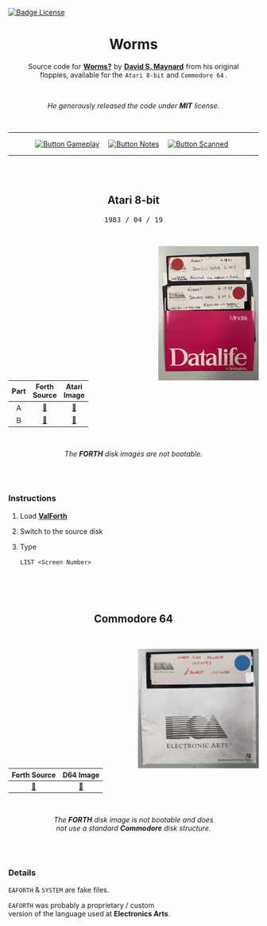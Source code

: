 
[![Badge License]][License]

<div align = center>

# Worms

Source code for **[Worms?]** by **[David S. Maynard]** from his original<br> floppies, available for the `Atari 8-bit` and `Commodore 64` .

<br>

*He generously released the code under **MIT** license.*


<br>
    
---

[![Button Gameplay]][Gameplay]   
[![Button Notes]][Notes]   
[![Button Scanned]][Scanned] 

---
    
<br>
<br>

##  Atari 8-bit

<kbd> 1983 / 04 / 19 </kbd>

<br>

<img
    src = 'Resources/Atari.jpg'
    align = right
    height = 270
/>

<br>

| Part | Forth<br>Source     | Atari<br>Image     
|:----:|:-------------------:|:-------------------:
| Ａ   | [📂][Forth Atari A] | [💾][Image Atari A] 
| Ｂ   | [📂][Forth Atari B] | [💾][Image Atari B] 

<br>

*The **FORTH** disk images are not bootable.*
    
</div>
    
<br>
<br>

### Instructions

1. Load **[ValForth]**

2. Switch to the source disk

3. Type 

    ```atari
    LIST <Screen Number>
    ```

<br>
<br>
<br>

<div align = center>

## Commodore 64

<br>

<img
    src = 'Resources/Commodore.jpg'
    align = right
    height = 240
/>

<br>

| Forth Source          | D64 Image     
|:---------------------:|:----------------------:
| [📂][Forth Commodore] | [💾][Image Commodore] 

<br>
    
*The **FORTH** disk image is not bootable and does* <br>
*not use a standard **Commodore** disk structure.*

</div>
    
<br>
<br>

### Details

`EAFORTH` & `SYSTEM` are fake files.

`EAFORTH` was probably a proprietary / custom<br>
version of the language used at **Electronics Arts**.

<br>


<!----------------------------------------------------------------------------->

[David S. Maynard]: https://davidsmaynard.com/
[ValForth]: http://www.atarimania.com/utility-atari-400-800-xl-xe-valforth_17605.html
[Gameplay]: https://www.youtube.com/watch?v=Y4JASQ7EsFY
[Scanned]: https://archive.org/details/worms-source-code
[Worms?]: https://en.wikipedia.org/wiki/Worms%3F
[Notes]: https://archive.org/details/david-maynard-worms-development-notes

[Badge License]: https://img.shields.io/badge/License-MIT-yellow.svg?style=for-the-badge
[License]: LICENSE


<!-------------------------------{ Source Code }------------------------------->

[Forth Commodore]: Source/Commodore/Worms.forth
[Forth Atari A]: Source/Atari/A.forth
[Forth Atari B]: Source/Atari/B.forth


<!------------------------------{ Disk Images }-------------------------------->

[Image Commodore]: Binaries/Commodore.d64
[Image Atari A]: Binaries/Atari/A.ATR
[Image Atari B]: Binaries/Atari/B.ATR


<!-------------------------------{ Buttons }----------------------------------->

[Button Gameplay]: https://img.shields.io/badge/Gameplay-yellow?style=for-the-badge
[Button Scanned]: https://img.shields.io/badge/Scanned_Code-52819d?style=for-the-badge
[Button Notes]: https://img.shields.io/badge/Development_Notes-6b9d52?style=for-the-badge
